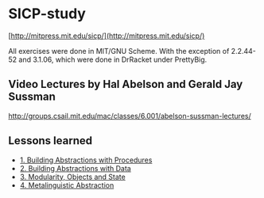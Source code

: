 # SICP-study

[http://mitpress.mit.edu/sicp/](http://mitpress.mit.edu/sicp/)

All exercises were done in MIT/GNU Scheme. With the exception of 2.2.44-52 and
3.1.06, which were done in DrRacket under PrettyBig.

## Video Lectures by Hal Abelson and Gerald Jay Sussman

http://groups.csail.mit.edu/mac/classes/6.001/abelson-sussman-lectures/

## Lessons learned

* [1. Building Abstractions with Procedures](/lessons_learned/1-Building_Abstractions_with_Procedures.md)
* [2. Building Abstractions with Data](/lessons_learned/2-Building_Abstractions_with_Data.md)
* [3. Modularity, Objects and State](/lessons_learned/3-Modularity_Objects_and_State.md)
* [4. Metalinguistic Abstraction](/lessons_learned/4-Metalinguistic_Abstraction.md)
